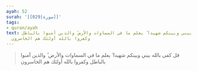 ```yaml
---
ayah: 52
surah: '[[029|سورة]]'
tags:
- quran/ayah
text: قل كفى بالله بيني وبينكم شهيدا ۖ يعلم ما في السماوات والأرض ۗ والذين آمنوا بالباطل
  وكفروا بالله أولئك هم الخاسرون
---
```

> قل كفى بالله بيني وبينكم شهيدا ۖ يعلم ما في السماوات والأرض ۗ والذين آمنوا بالباطل وكفروا بالله أولئك هم الخاسرون
